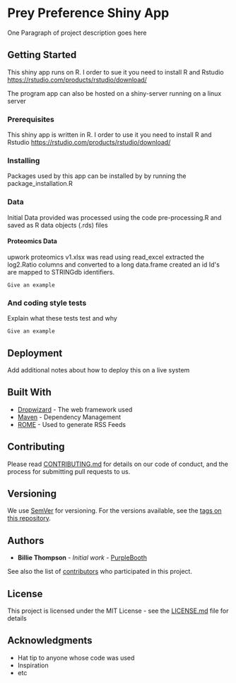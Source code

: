 # Prey Preference Shiny App

One Paragraph of project description goes here

## Getting Started

This shiny app runs on R. I order to sue it you need to install R and Rstudio
https://rstudio.com/products/rstudio/download/

The program app can also be hosted on a shiny-server running on a linux server

### Prerequisites

This shiny app is written in R. I order to use it you need to install R and Rstudio
https://rstudio.com/products/rstudio/download/

### Installing
Packages used by this app can be installed by by running the package_installation.R


### Data
Initial Data provided was processed using the code pre-processing.R and saved as R data objects (.rds) files

#### Proteomics Data
upwork proteomics v1.xlsx was read using read_excel
extracted the log2.Ratio columns and converted to a long data.frame
created an id 
Id's are mapped to STRINGdb identifiers. 



```
Give an example
```

### And coding style tests

Explain what these tests test and why

```
Give an example
```

## Deployment

Add additional notes about how to deploy this on a live system

## Built With

* [Dropwizard](http://www.dropwizard.io/1.0.2/docs/) - The web framework used
* [Maven](https://maven.apache.org/) - Dependency Management
* [ROME](https://rometools.github.io/rome/) - Used to generate RSS Feeds

## Contributing

Please read [CONTRIBUTING.md](https://gist.github.com/PurpleBooth/b24679402957c63ec426) for details on our code of conduct, and the process for submitting pull requests to us.

## Versioning

We use [SemVer](http://semver.org/) for versioning. For the versions available, see the [tags on this repository](https://github.com/your/project/tags). 

## Authors

* **Billie Thompson** - *Initial work* - [PurpleBooth](https://github.com/PurpleBooth)

See also the list of [contributors](https://github.com/your/project/contributors) who participated in this project.

## License

This project is licensed under the MIT License - see the [LICENSE.md](LICENSE.md) file for details

## Acknowledgments

* Hat tip to anyone whose code was used
* Inspiration
* etc

